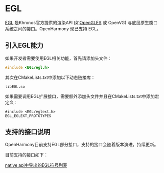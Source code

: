# EGL

[EGL](https://registry.khronos.org/EGL/sdk/docs/man/) 是Khronos官方提供的渲染API (如[OpenGLES](https://registry.khronos.org/OpenGL-Refpages/es3/) 或 OpenVG) 与底层原生窗口系统之间的接口。OpenHarmony 现已支持 EGL。

## 引入EGL能力

如果开发者需要使用EGL相关功能，首先请添加头文件：

```cpp
#include <EGL/egl.h>
```

其次在CMakeLists.txt中添加以下动态链接库：

```
libEGL.so
```

如果需要调用EGL扩展接口，需要额外添加头文件并且在CMakeLists.txt中添加宏定义：
```
#include <EGL/eglext.h>
EGL_EGLEXT_PROTOTYPES
```

## 支持的接口说明

OpenHarmony目前支持EGL部分接口，支持的接口会随着版本演进，持续更新。

目前支持的接口如下：

[native api中导出的EGL符号列表](egl-symbol.md)

